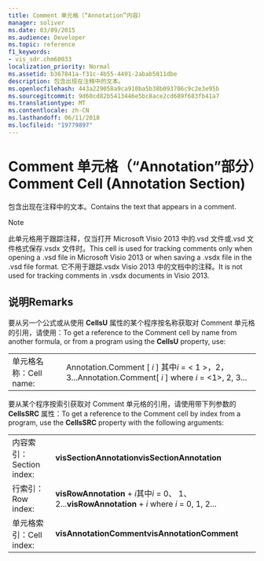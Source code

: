 ```yaml
---
title: Comment 单元格（“Annotation”内容）
manager: soliver
ms.date: 03/09/2015
ms.audience: Developer
ms.topic: reference
f1_keywords:
- vis_sdr.chm60033
localization_priority: Normal
ms.assetid: b367841a-f31c-4b55-4491-2abab5811dbe
description: 包含出现在注释中的文本。
ms.openlocfilehash: 443a229058a9ca910ba5b38b093706c9c2e3e95b
ms.sourcegitcommit: 9d60cd82b5413446e5bc8ace2cd689f683fb41a7
ms.translationtype: MT
ms.contentlocale: zh-CN
ms.lasthandoff: 06/11/2018
ms.locfileid: "19779897"
---
```

# <a name="comment-cell-annotation-section"></a><span data-ttu-id="91b01-103">Comment 单元格（“Annotation”部分）</span><span class="sxs-lookup"><span data-stu-id="91b01-103">Comment Cell (Annotation Section)</span></span>

<span data-ttu-id="91b01-104">包含出现在注释中的文本。</span><span class="sxs-lookup"><span data-stu-id="91b01-104">Contains the text that appears in a comment.</span></span>
  
> [!NOTE]
> <span data-ttu-id="91b01-105">此单元格用于跟踪注释，仅当打开 Microsoft Visio 2013 中的.vsd 文件或.vsd 文件格式保存.vsdx 文件时。</span><span class="sxs-lookup"><span data-stu-id="91b01-105">This cell is used for tracking comments only when opening a .vsd file in Microsoft Visio 2013 or when saving a .vsdx file in the .vsd file format.</span></span> <span data-ttu-id="91b01-106">它不用于跟踪.vsdx Visio 2013 中的文档中的注释。</span><span class="sxs-lookup"><span data-stu-id="91b01-106">It is not used for tracking comments in .vsdx documents in Visio 2013.</span></span> 
  
## <a name="remarks"></a><span data-ttu-id="91b01-107">说明</span><span class="sxs-lookup"><span data-stu-id="91b01-107">Remarks</span></span>

<span data-ttu-id="91b01-108">要从另一个公式或从使用 **CellsU** 属性的某个程序按名称获取对 Comment 单元格的引用，请使用：</span><span class="sxs-lookup"><span data-stu-id="91b01-108">To get a reference to the Comment cell by name from another formula, or from a program using the **CellsU** property, use:</span></span> 
  
|||
|:-----|:-----|
| <span data-ttu-id="91b01-109">单元格名称：</span><span class="sxs-lookup"><span data-stu-id="91b01-109">Cell name:</span></span>  <br/> | <span data-ttu-id="91b01-110">Annotation.Comment [ *i* ] 其中*i* = < 1 >，2，3...</span><span class="sxs-lookup"><span data-stu-id="91b01-110">Annotation.Comment[  *i*  ]            where  *i*  = <1>, 2, 3...</span></span>  <br/> |
   
<span data-ttu-id="91b01-111">要从某个程序按索引获取对 Comment 单元格的引用，请使用带下列参数的 **CellsSRC** 属性：</span><span class="sxs-lookup"><span data-stu-id="91b01-111">To get a reference to the Comment cell by index from a program, use the **CellsSRC** property with the following arguments:</span></span> 
  
|||
|:-----|:-----|
| <span data-ttu-id="91b01-112">内容索引：</span><span class="sxs-lookup"><span data-stu-id="91b01-112">Section index:</span></span>  <br/> |<span data-ttu-id="91b01-113">**visSectionAnnotation**</span><span class="sxs-lookup"><span data-stu-id="91b01-113">**visSectionAnnotation**</span></span> <br/> |
| <span data-ttu-id="91b01-114">行索引：</span><span class="sxs-lookup"><span data-stu-id="91b01-114">Row index:</span></span>  <br/> |<span data-ttu-id="91b01-115">**visRowAnnotation** +  *i*其中*i* = 0、 1、 2...</span><span class="sxs-lookup"><span data-stu-id="91b01-115">**visRowAnnotation** +  *i*            where  *i*  = 0, 1, 2...</span></span>  <br/> |
| <span data-ttu-id="91b01-116">单元格索引：</span><span class="sxs-lookup"><span data-stu-id="91b01-116">Cell index:</span></span>  <br/> |<span data-ttu-id="91b01-117">**visAnnotationComment**</span><span class="sxs-lookup"><span data-stu-id="91b01-117">**visAnnotationComment**</span></span> <br/> |
   

